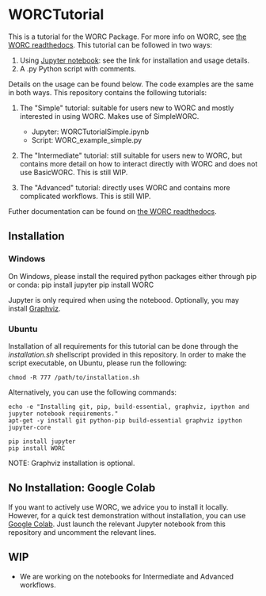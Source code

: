 # WORCTutorial
This is a tutorial for the WORC Package. For more info on WORC, see
[the WORC readthedocs](https://worc.readthedocs.io/en/latest/static/quick_start.html#installation).
This tutorial can be followed in two ways:
1. Using [Jupyter notebook](http://jupyter.org/install): see the link for installation and usage details.
2. A .py Python script with comments.

Details on the usage can be found below. The code examples are the same in both
ways. This repository contains the following tutorials:

1. The "Simple" tutorial: suitable for users new to WORC and mostly interested in using WORC.
   Makes use of SimpleWORC.

    * Jupyter: WORCTutorialSimple.ipynb
    * Script: WORC_example_simple.py

2. The "Intermediate" tutorial: still suitable for users new to WORC, but
  contains more detail on how to interact directly with WORC and does not use
  BasicWORC. This is still WIP.

3. The "Advanced" tutorial: directly uses WORC and contains more
  complicated workflows. This is still WIP.

Futher documentation can be found on [the WORC readthedocs](https://worc.readthedocs.io/).

## Installation

### Windows
On Windows, please install the required python packages either through pip or conda:
    pip install jupyter
    pip install WORC

Jupyter is only required when using the notebood. Optionally, you may
install [Graphviz](http://www.graphviz.org/).

### Ubuntu
Installation of all requirements for this tutorial can be done through the
*installation.sh* shellscript provided in this repository. In order to make
the script executable, on Ubuntu, please run the following:

    chmod -R 777 /path/to/installation.sh

Alternatively, you can use the following commands:

    echo -e "Installing git, pip, build-essential, graphviz, ipython and jupyter notebook requirements."
    apt-get -y install git python-pip build-essential graphviz ipython jupyter-core

    pip install jupyter
    pip install WORC

NOTE: Graphviz installation is optional.

## No Installation: Google Colab

If you want to actively use WORC, we advice you to install it locally. However,
for a quick test demonstration without installation, you can use [Google Colab](https://colab.research.google.com/).
Just launch the relevant Jupyter notebook from this repository and uncomment the relevant lines.

## WIP
- We are working on the notebooks for Intermediate and Advanced workflows.
